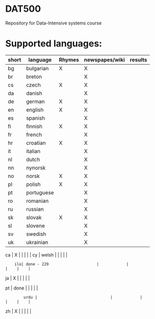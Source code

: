 DAT500
======

Repository for Data-Intensive systems course

Supported languages:
======

   short  |   language                | Rhymes     | newspapes/wiki| results
  ---|--------------------------------|------------|---------------|---------------
  bg | bulgarian                      | X          |      X        |
  br | breton                         |            | X             |
  cs | czech                          | X          |   X           |
  da | danish                         |            |  X            |
  de | german                         |X           | X             |
  en | english                        |X           | X             |
  es | spanish                        |            |X              |  
  fi | finnish                        |  X         |  X            |     
  fr | french                         |            |   X           |  
  hr | croatian                       |  X         | X             |  
  it | italian                        |            |  X            |     
  nl   | dutch                        |            | X             |  
  nn   | nynorsk                      |            |  X            |  
  no   |  norsk                       | X          |   X           |        
  pl   | polish                       | X          |    X          |     
  pt   | portuguese                   |            |    X          |     
  ro   | romanian                     |            |  X            | 
  ru   | russian                      |            |    X          | 
  sk   | slovak                       | X          |      X        |     
  sl  | slovene                       |            |     X         |    
  sv   | swedish                      |            |      X        | 
  uk   | ukrainian                    |            |    X          |     

 

 ca | X                              |            |               |    |    | 
   cy | welsh                          |            |               |    |    | 


        ilo| done - 229                     |            |                |    |    | 
  ja |   X                              |            |                |    |    | 
       
       
  pt   | done                           |            |                |    |    | 
       
            urdu |                                |            |               |    |    | 
  zh   | X                              |            |               |    |    | 
